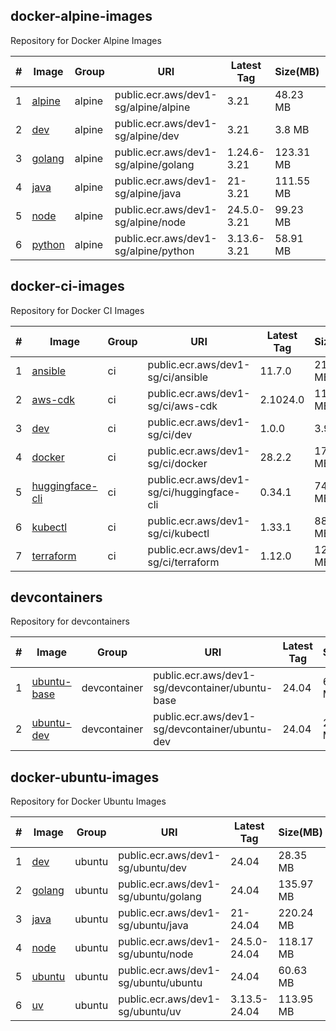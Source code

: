 

## docker-alpine-images

Repository for Docker Alpine Images

| # | Image | Group | URI | Latest Tag | Size(MB) | SHA256 | Source | Last Push |
|---|---|---|---|---|---|---|---|---|
| 1 | [alpine](https://gallery.ecr.aws/dev1-sg/alpine/alpine) | alpine | public.ecr.aws/dev1-sg/alpine/alpine | 3.21 | 48.23 MB | sha256:cacce0ba8d369ad56f1cb3fec3592d938f25a89f0351603e84da518caffb40cc | [Source](https://github.com/dev1-sg/docker-alpine-images/tree/main/src/alpine) | 2025-08-09T23:07:51+08:00 |
| 2 | [dev](https://gallery.ecr.aws/dev1-sg/alpine/dev) | alpine | public.ecr.aws/dev1-sg/alpine/dev | 3.21 | 3.8 MB | sha256:56e9674ef2b3ba7ce884fe86213f57b8db7e09d9c23a3ff30ff813690e67dc25 | [Source](https://github.com/dev1-sg/docker-alpine-images/tree/main/src/dev) | 2025-08-09T23:07:32+08:00 |
| 3 | [golang](https://gallery.ecr.aws/dev1-sg/alpine/golang) | alpine | public.ecr.aws/dev1-sg/alpine/golang | 1.24.6-3.21 | 123.31 MB | sha256:bf71b25413b53b3be08c53f57e822ed32417c5ec60563725565b7eccdf501bcb | [Source](https://github.com/dev1-sg/docker-alpine-images/tree/main/src/golang) | 2025-08-09T23:07:41+08:00 |
| 4 | [java](https://gallery.ecr.aws/dev1-sg/alpine/java) | alpine | public.ecr.aws/dev1-sg/alpine/java | 21-3.21 | 111.55 MB | sha256:54055a6596b0ce67aa1fa2a3a868c56829935f206483a7470012e5d82f7a2dd0 | [Source](https://github.com/dev1-sg/docker-alpine-images/tree/main/src/java) | 2025-08-10T17:19:34+08:00 |
| 5 | [node](https://gallery.ecr.aws/dev1-sg/alpine/node) | alpine | public.ecr.aws/dev1-sg/alpine/node | 24.5.0-3.21 | 99.23 MB | sha256:d0cfddb74c095cb3f4732e5c3c116bf9f625930f2fa6068867dd6af0e0494204 | [Source](https://github.com/dev1-sg/docker-alpine-images/tree/main/src/node) | 2025-08-09T23:07:38+08:00 |
| 6 | [python](https://gallery.ecr.aws/dev1-sg/alpine/python) | alpine | public.ecr.aws/dev1-sg/alpine/python | 3.13.6-3.21 | 58.91 MB | sha256:b89913ba97a17c58e038524e5819630b2a715f612e1a44cd4af5cdae22d59d6e | [Source](https://github.com/dev1-sg/docker-alpine-images/tree/main/src/python) | 2025-08-09T23:07:57+08:00 |



## docker-ci-images

Repository for Docker CI Images

| # | Image | Group | URI | Latest Tag | Size(MB) | SHA256 | Source | Last Push |
|---|---|---|---|---|---|---|---|---|
| 1 | [ansible](https://gallery.ecr.aws/dev1-sg/ci/ansible) | ci | public.ecr.aws/dev1-sg/ci/ansible | 11.7.0 | 210.06 MB | sha256:38f9a9f571a1304a6af0d56b47493b4436a39584f27366d9fb6de2df85dc28c5 | [Source](https://github.com/dev1-sg/docker-ci-images/tree/main/src/ansible) | 2025-07-25T20:36:40+08:00 |
| 2 | [aws-cdk](https://gallery.ecr.aws/dev1-sg/ci/aws-cdk) | ci | public.ecr.aws/dev1-sg/ci/aws-cdk | 2.1024.0 | 112.68 MB | sha256:ab84324a0edef6775a2a9450b64ae42b3b8d40f5a062dbb41bc3111f4ae23931 | [Source](https://github.com/dev1-sg/docker-ci-images/tree/main/src/aws-cdk) | 2025-08-09T23:37:48+08:00 |
| 3 | [dev](https://gallery.ecr.aws/dev1-sg/ci/dev) | ci | public.ecr.aws/dev1-sg/ci/dev | 1.0.0 | 3.94 MB | sha256:c6444c953bcec8cd95e289694cd151ba96690396054be390ee45e3dbe1b537bf | [Source](https://github.com/dev1-sg/docker-ci-images/tree/main/src/dev) | 2025-07-25T20:29:57+08:00 |
| 4 | [docker](https://gallery.ecr.aws/dev1-sg/ci/docker) | ci | public.ecr.aws/dev1-sg/ci/docker | 28.2.2 | 174.81 MB | sha256:38921f9069dd3e0b0df26d53e11165a5d486124c3a24306f9aea275c97ba3e09 | [Source](https://github.com/dev1-sg/docker-ci-images/tree/main/src/docker) | 2025-07-25T20:30:19+08:00 |
| 5 | [huggingface-cli](https://gallery.ecr.aws/dev1-sg/ci/huggingface-cli) | ci | public.ecr.aws/dev1-sg/ci/huggingface-cli | 0.34.1 | 74.93 MB | sha256:0dd5ea6c82d8a4c1f15ea3021fd7582a43e5dd95fb565ec72a025b44bad8f265 | [Source](https://github.com/dev1-sg/docker-ci-images/tree/main/src/huggingface-cli) | 2025-08-09T23:37:47+08:00 |
| 6 | [kubectl](https://gallery.ecr.aws/dev1-sg/ci/kubectl) | ci | public.ecr.aws/dev1-sg/ci/kubectl | 1.33.1 | 88.69 MB | sha256:65c55153d6b176183f603572544e4cec90ec42e4a2f6a013a7a3780a9e756f21 | [Source](https://github.com/dev1-sg/docker-ci-images/tree/main/src/kubectl) | 2025-08-09T23:37:21+08:00 |
| 7 | [terraform](https://gallery.ecr.aws/dev1-sg/ci/terraform) | ci | public.ecr.aws/dev1-sg/ci/terraform | 1.12.0 | 122.88 MB | sha256:a6ca2cb6ca9c9d92f5e014fb422395530a440303751d2b37ae4326cd3e433247 | [Source](https://github.com/dev1-sg/docker-ci-images/tree/main/src/terraform) | 2025-08-09T23:37:29+08:00 |



## devcontainers

Repository for devcontainers

| # | Image | Group | URI | Latest Tag | Size(MB) | SHA256 | Source | Last Push |
|---|---|---|---|---|---|---|---|---|
| 1 | [ubuntu-base](https://gallery.ecr.aws/dev1-sg/devcontainer/ubuntu-base) | devcontainer | public.ecr.aws/dev1-sg/devcontainer/ubuntu-base | 24.04 | 60.63 MB | sha256:4447eafad8ed60113de04fe4f060f6922eb973256c6b823ca1b69182b79afdff | [Source](https://github.com/dev1-sg/devcontainers/tree/main/src/ubuntu-base) | 2025-08-09T23:18:26+08:00 |
| 2 | [ubuntu-dev](https://gallery.ecr.aws/dev1-sg/devcontainer/ubuntu-dev) | devcontainer | public.ecr.aws/dev1-sg/devcontainer/ubuntu-dev | 24.04 | 224.68 MB | sha256:bc0417e2afa9c6e8bd367b3a786dfd0a693c6d7eefd0e17c77521bde3f8179b7 | [Source](https://github.com/dev1-sg/devcontainers/tree/main/src/ubuntu-dev) | 2025-08-09T23:20:37+08:00 |



## docker-ubuntu-images

Repository for Docker Ubuntu Images

| # | Image | Group | URI | Latest Tag | Size(MB) | SHA256 | Source | Last Push |
|---|---|---|---|---|---|---|---|---|
| 1 | [dev](https://gallery.ecr.aws/dev1-sg/ubuntu/dev) | ubuntu | public.ecr.aws/dev1-sg/ubuntu/dev | 24.04 | 28.35 MB | sha256:8ae5758e6ab7dec9b7443c9d5c815214b451ade5824a2030f050de6112462b69 | [Source](https://github.com/dev1-sg/docker-ubuntu-images/tree/main/src/dev) | 2025-08-09T15:43:30+08:00 |
| 2 | [golang](https://gallery.ecr.aws/dev1-sg/ubuntu/golang) | ubuntu | public.ecr.aws/dev1-sg/ubuntu/golang | 24.04 | 135.97 MB | sha256:c7ca5d7c09e630b8bcf34ce8d429f9364c6d3d7a4765cbea5e2876ef9d2a8e63 | [Source](https://github.com/dev1-sg/docker-ubuntu-images/tree/main/src/golang) | 2025-08-09T22:12:14+08:00 |
| 3 | [java](https://gallery.ecr.aws/dev1-sg/ubuntu/java) | ubuntu | public.ecr.aws/dev1-sg/ubuntu/java | 21-24.04 | 220.24 MB | sha256:b3b678090fd987a5a769a8f4e011ba15f705b53ba2e41821953e83aa60d0c172 | [Source](https://github.com/dev1-sg/docker-ubuntu-images/tree/main/src/java) | 2025-08-09T22:10:15+08:00 |
| 4 | [node](https://gallery.ecr.aws/dev1-sg/ubuntu/node) | ubuntu | public.ecr.aws/dev1-sg/ubuntu/node | 24.5.0-24.04 | 118.17 MB | sha256:9346bb741db3942751efc870142d48e45f75acc09492bd4f7f4331e0cff12b88 | [Source](https://github.com/dev1-sg/docker-ubuntu-images/tree/main/src/node) | 2025-08-09T22:19:56+08:00 |
| 5 | [ubuntu](https://gallery.ecr.aws/dev1-sg/ubuntu/ubuntu) | ubuntu | public.ecr.aws/dev1-sg/ubuntu/ubuntu | 24.04 | 60.63 MB | sha256:aa26778a3080c6a6cd818d3840a8308154805228bba6ba56f4239849cfed2945 | [Source](https://github.com/dev1-sg/docker-ubuntu-images/tree/main/src/ubuntu) | 2025-08-09T22:09:12+08:00 |
| 6 | [uv](https://gallery.ecr.aws/dev1-sg/ubuntu/uv) | ubuntu | public.ecr.aws/dev1-sg/ubuntu/uv | 3.13.5-24.04 | 113.95 MB | sha256:5f5bc7f1377f2a21f839cca63ec8be1ba49d013d343a9a8a4d9d4ce427bc6233 | [Source](https://github.com/dev1-sg/docker-ubuntu-images/tree/main/src/uv) | 2025-08-09T22:10:04+08:00 |




